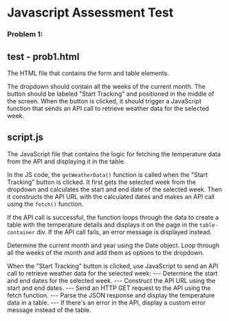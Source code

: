 # Javascript Assessment Test

### Problem 1:

## test - prob1.html
The HTML file that contains the form and table elements.

The dropdown should contain all the weeks of the current month.
The button should be labeled "Start Tracking" and positioned in the middle of the screen.
When the button is clicked, it should trigger a JavaScript function that sends an API call to retrieve weather data for the selected week.

## script.js
The JavaScript file that contains the logic for fetching the temperature data from the API and displaying it in the table.

In the JS code, the `getWeatherData()` function is called when the "Start Tracking" button is clicked. 
It first gets the selected week from the dropdown and calculates the start and end date of the selected week. 
Then it constructs the API URL with the calculated dates and makes an API call using the `fetch()` function.

If the API call is successful, the function loops through the data to create a table with the temperature details and displays it on the page in the `table-container` div. 
If the API call fails, an error message is displayed instead.

Determine the current month and year using the Date object.
Loop through all the weeks of the month and add them as options to the dropdown.

When the "Start Tracking" button is clicked, use JavaScript to send an API call to retrieve weather data for the selected week:
--- Determine the start and end dates for the selected week.
--- Construct the API URL using the start and end dates.
--- Send an HTTP GET request to the API using the fetch function.
--- Parse the JSON response and display the temperature data in a table.
--- If there's an error in the API, display a custom error message instead of the table.

